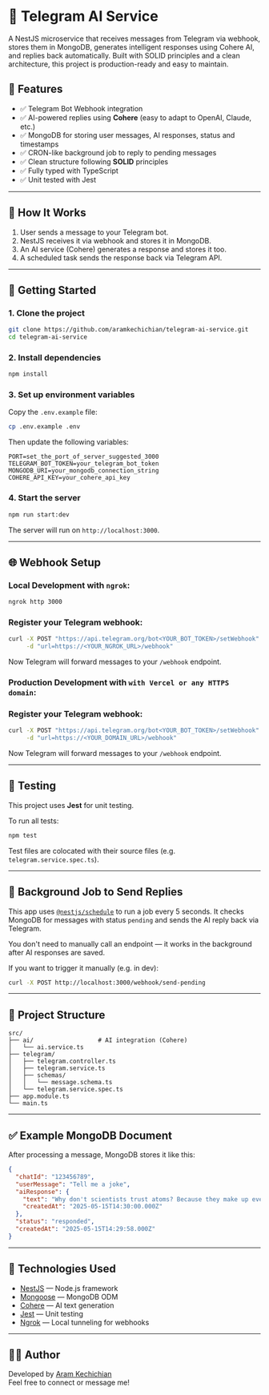 # 🤖 Telegram AI Service

A NestJS microservice that receives messages from Telegram via webhook, stores them in MongoDB, generates intelligent responses using Cohere AI, and replies back automatically. Built with SOLID principles and a clean architecture, this project is production-ready and easy to maintain.

## 📌 Features

- ✅ Telegram Bot Webhook integration  
- ✅ AI-powered replies using **Cohere** (easy to adapt to OpenAI, Claude, etc.)  
- ✅ MongoDB for storing user messages, AI responses, status and timestamps  
- ✅ CRON-like background job to reply to pending messages  
- ✅ Clean structure following **SOLID** principles  
- ✅ Fully typed with TypeScript  
- ✅ Unit tested with Jest

---

## 🧠 How It Works

1. User sends a message to your Telegram bot.  
2. NestJS receives it via webhook and stores it in MongoDB.  
3. An AI service (Cohere) generates a response and stores it too.  
4. A scheduled task sends the response back via Telegram API.  

---

## 🚀 Getting Started

### 1. Clone the project

```bash
git clone https://github.com/aramkechichian/telegram-ai-service.git
cd telegram-ai-service
```

### 2. Install dependencies

```bash
npm install
```

### 3. Set up environment variables

Copy the `.env.example` file:

```bash
cp .env.example .env
```

Then update the following variables:

```
PORT=set_the_port_of_server_suggested_3000
TELEGRAM_BOT_TOKEN=your_telegram_bot_token
MONGODB_URI=your_mongodb_connection_string
COHERE_API_KEY=your_cohere_api_key
```

### 4. Start the server

```bash
npm run start:dev
```

The server will run on `http://localhost:3000`.

---

## 🌐 Webhook Setup

### Local Development with `ngrok`:

```bash
ngrok http 3000
```

### Register your Telegram webhook:

```bash
curl -X POST "https://api.telegram.org/bot<YOUR_BOT_TOKEN>/setWebhook" \
     -d "url=https://<YOUR_NGROK_URL>/webhook"
```

Now Telegram will forward messages to your `/webhook` endpoint.

### Production Development with `with Vercel or any HTTPS domain`:


### Register your Telegram webhook:

```bash
curl -X POST "https://api.telegram.org/bot<YOUR_BOT_TOKEN>/setWebhook" \
     -d "url=https://<YOUR_DOMAIN_URL>/webhook"
```

Now Telegram will forward messages to your `/webhook` endpoint.

---

## 🧪 Testing

This project uses **Jest** for unit testing.

To run all tests:

```bash
npm test
```

Test files are colocated with their source files (e.g. `telegram.service.spec.ts`).

---

## 🔁 Background Job to Send Replies

This app uses [`@nestjs/schedule`](https://docs.nestjs.com/techniques/task-scheduling) to run a job every 5 seconds. It checks MongoDB for messages with status `pending` and sends the AI reply back via Telegram.

You don't need to manually call an endpoint — it works in the background after AI responses are saved.

If you want to trigger it manually (e.g. in dev):

```bash
curl -X POST http://localhost:3000/webhook/send-pending
```

---

## 📂 Project Structure

```
src/
├── ai/                  # AI integration (Cohere)
│   └── ai.service.ts
├── telegram/
│   ├── telegram.controller.ts
│   ├── telegram.service.ts
│   ├── schemas/
│   │   └── message.schema.ts
│   └── telegram.service.spec.ts
├── app.module.ts
└── main.ts
```

---

## ✅ Example MongoDB Document

After processing a message, MongoDB stores it like this:

```json
{
  "chatId": "123456789",
  "userMessage": "Tell me a joke",
  "aiResponse": {
    "text": "Why don't scientists trust atoms? Because they make up everything!",
    "createdAt": "2025-05-15T14:30:00.000Z"
  },
  "status": "responded",
  "createdAt": "2025-05-15T14:29:58.000Z"
}
```

---

## 📌 Technologies Used

- [NestJS](https://nestjs.com/) — Node.js framework
- [Mongoose](https://mongoosejs.com/) — MongoDB ODM
- [Cohere](https://cohere.ai/) — AI text generation
- [Jest](https://jestjs.io/) — Unit testing
- [Ngrok](https://ngrok.com/) — Local tunneling for webhooks

---

## 👨‍💻 Author

Developed by [Aram Kechichian](https://www.linkedin.com/in/aramkechichian/)  
Feel free to connect or message me!
